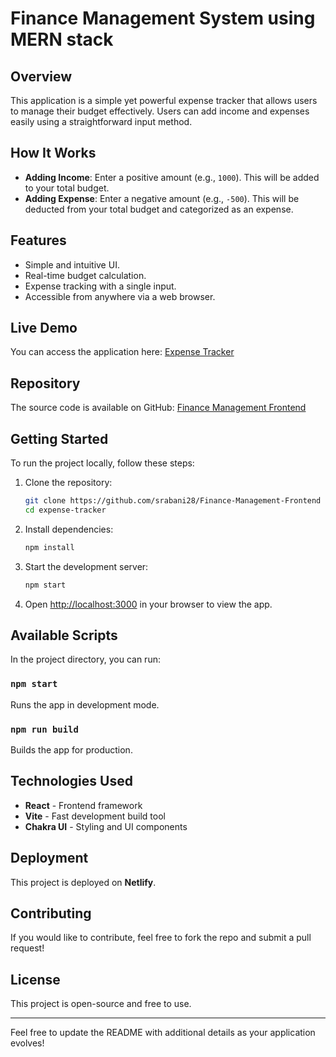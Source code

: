# Finance Management System using MERN stack

## Overview
This application is a simple yet powerful expense tracker that allows users to manage their budget effectively. Users can add income and expenses easily using a straightforward input method.

## How It Works
- **Adding Income**: Enter a positive amount (e.g., `1000`). This will be added to your total budget.
- **Adding Expense**: Enter a negative amount (e.g., `-500`). This will be deducted from your total budget and categorized as an expense.

## Features
- Simple and intuitive UI.
- Real-time budget calculation.
- Expense tracking with a single input.
- Accessible from anywhere via a web browser.

## Live Demo
You can access the application here: [Expense Tracker](https://idyllic-biscochitos-560210.netlify.app/)

## Repository
The source code is available on GitHub: [Finance Management Frontend](https://github.com/srabani28/Finance-Management-Frontend)

## Getting Started
To run the project locally, follow these steps:

1. Clone the repository:
   ```sh
   git clone https://github.com/srabani28/Finance-Management-Frontend
   cd expense-tracker
   ```
2. Install dependencies:
   ```sh
   npm install
   ```
3. Start the development server:
   ```sh
   npm start
   ```
4. Open [http://localhost:3000](http://localhost:3000) in your browser to view the app.

## Available Scripts
In the project directory, you can run:

### `npm start`
Runs the app in development mode.

### `npm run build`
Builds the app for production.

## Technologies Used
- **React** - Frontend framework
- **Vite** - Fast development build tool
- **Chakra UI** - Styling and UI components

## Deployment
This project is deployed on **Netlify**.

## Contributing
If you would like to contribute, feel free to fork the repo and submit a pull request!

## License
This project is open-source and free to use.

---

Feel free to update the README with additional details as your application evolves!
